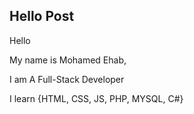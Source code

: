 ## Hello Post

Hello

My name is Mohamed Ehab,

I am A Full-Stack Developer

I learn {HTML, CSS, JS, PHP, MYSQL, C#}